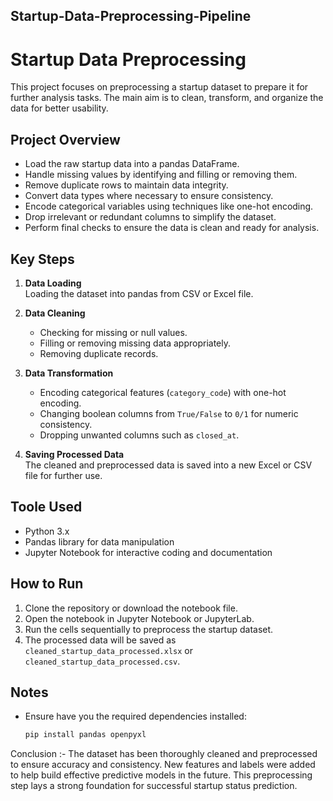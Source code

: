 ## Startup-Data-Preprocessing-Pipeline
# Startup Data Preprocessing

This project focuses on preprocessing a startup dataset to prepare it for further analysis tasks. The main aim is to clean, transform, and organize the data for better usability.

## Project Overview

- Load the raw startup data into a pandas DataFrame.
- Handle missing values by identifying and filling or removing them.
- Remove duplicate rows to maintain data integrity.
- Convert data types where necessary to ensure consistency.
- Encode categorical variables using techniques like one-hot encoding.
- Drop irrelevant or redundant columns to simplify the dataset.
- Perform final checks to ensure the data is clean and ready for analysis.

## Key Steps

1. **Data Loading**  
   Loading the dataset into pandas from CSV or Excel file.

2. **Data Cleaning**  
   - Checking for missing or null values.  
   - Filling or removing missing data appropriately.  
   - Removing duplicate records.

3. **Data Transformation**  
   - Encoding categorical features (`category_code`) with one-hot encoding.  
   - Changing boolean columns from `True/False` to `0/1` for numeric consistency.  
   - Dropping unwanted columns such as `closed_at`.

4. **Saving Processed Data**  
   The cleaned and preprocessed data is saved into a new Excel or CSV file for further use.

## Toole Used

- Python 3.x  
- Pandas library for data manipulation  
- Jupyter Notebook for interactive coding and documentation

## How to Run

1. Clone the repository or download the notebook file.
2. Open the notebook in Jupyter Notebook or JupyterLab.
3. Run the cells sequentially to preprocess the startup dataset.
4. The processed data will be saved as `cleaned_startup_data_processed.xlsx` or `cleaned_startup_data_processed.csv`.

## Notes

- Ensure have you the required dependencies installed:  
  ```bash
  pip install pandas openpyxl

Conclusion :- The dataset has been thoroughly cleaned and preprocessed to ensure accuracy and consistency. New features and labels were added to help build effective predictive models in the future. This preprocessing step lays a strong foundation for successful startup status prediction.



